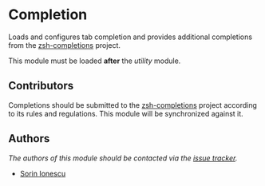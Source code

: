 Completion
==========

Loads and configures tab completion and provides additional completions from
the [zsh-completions][1] project.

This module must be loaded **after** the *utility* module.

Contributors
------------

Completions should be submitted to the [zsh-completions][1] project according
to its rules and regulations. This module will be synchronized against it.

Authors
-------

*The authors of this module should be contacted via the [issue tracker][2].*

  - [Sorin Ionescu](https://github.com/sorin-ionescu)

[1]: https://github.com/zsh-users/zsh-completions
[2]: https://github.com/sorin-ionescu/prezto/issues

